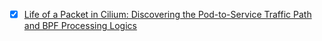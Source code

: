 - [x] [Life of a Packet in Cilium: Discovering the Pod-to-Service Traffic Path and BPF Processing Logics](https://arthurchiao.art/blog/cilium-life-of-a-packet-pod-to-service/#introduction)
